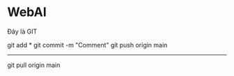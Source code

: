 # WebAI

Đây là GIT

git add *
git commit -m "Comment"
git push origin main 


----------------------


git pull origin main